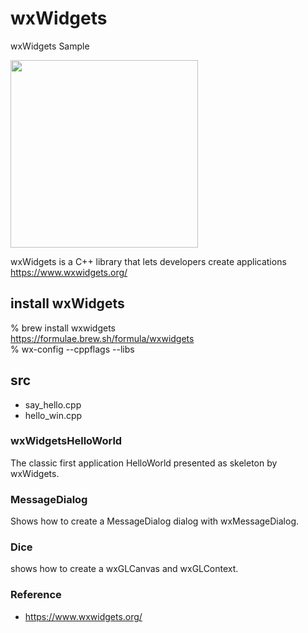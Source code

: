 wxWidgets
===============

wxWidgets Sample <br/>

<image src="https://raw.githubusercontent.com/ohwada/MAC_cpp_Samples/master/wxWidgets/wxWidgetsHelloWorld/screenshots/hello.png" width="300" /> <br/>

wxWidgets is a C++ library that lets developers create applications <br/>
https://www.wxwidgets.org/ <br/>


## install wxWidgets
% brew install  wxwidgets <br/>
https://formulae.brew.sh/formula/wxwidgets <br/>
% wx-config --cppflags --libs <br/>


## src
- say_hello.cpp <br/>
- hello_win.cpp <br/>

### wxWidgetsHelloWorld
The classic first application HelloWorld presented as skeleton by wxWidgets. <br/>

### MessageDialog
Shows how to create a MessageDialog dialog with wxMessageDialog. <br/>

### Dice
shows how to create a wxGLCanvas and wxGLContext. <br/>


 ### Reference
- https://www.wxwidgets.org/ 

